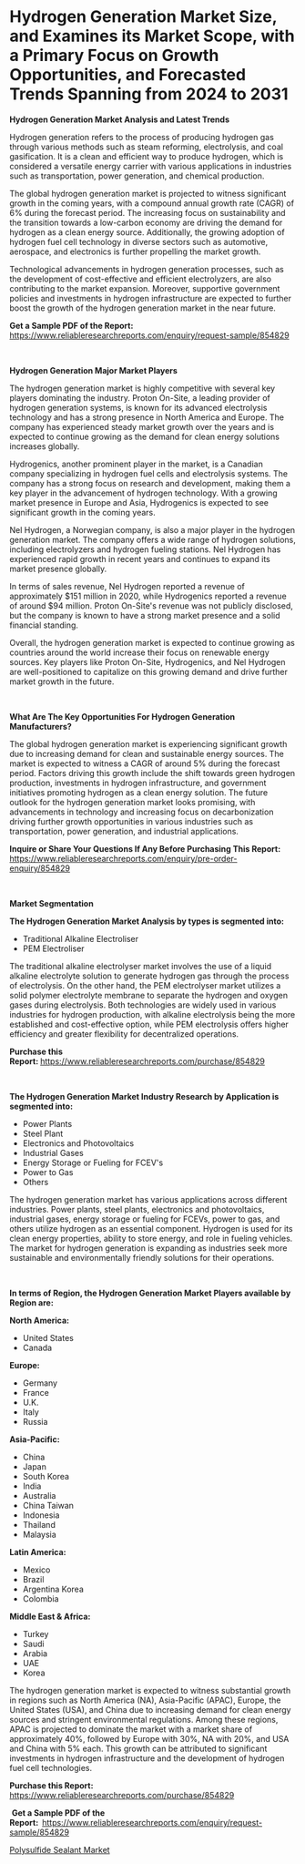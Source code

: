 <p><h1>Hydrogen Generation Market Size, and Examines its Market Scope, with a Primary Focus on Growth Opportunities, and Forecasted Trends Spanning from 2024 to 2031</h1></p><p><strong>Hydrogen Generation Market Analysis and Latest Trends</strong></p>
<p><p>Hydrogen generation refers to the process of producing hydrogen gas through various methods such as steam reforming, electrolysis, and coal gasification. It is a clean and efficient way to produce hydrogen, which is considered a versatile energy carrier with various applications in industries such as transportation, power generation, and chemical production.</p><p>The global hydrogen generation market is projected to witness significant growth in the coming years, with a compound annual growth rate (CAGR) of 6% during the forecast period. The increasing focus on sustainability and the transition towards a low-carbon economy are driving the demand for hydrogen as a clean energy source. Additionally, the growing adoption of hydrogen fuel cell technology in diverse sectors such as automotive, aerospace, and electronics is further propelling the market growth.</p><p>Technological advancements in hydrogen generation processes, such as the development of cost-effective and efficient electrolyzers, are also contributing to the market expansion. Moreover, supportive government policies and investments in hydrogen infrastructure are expected to further boost the growth of the hydrogen generation market in the near future.</p></p>
<p><strong>Get a Sample PDF of the Report:&nbsp;</strong> <a href="https://www.reliableresearchreports.com/enquiry/request-sample/854829">https://www.reliableresearchreports.com/enquiry/request-sample/854829</a></p>
<p>&nbsp;</p>
<p><strong>Hydrogen Generation Major Market Players</strong></p>
<p><p>The hydrogen generation market is highly competitive with several key players dominating the industry. Proton On-Site, a leading provider of hydrogen generation systems, is known for its advanced electrolysis technology and has a strong presence in North America and Europe. The company has experienced steady market growth over the years and is expected to continue growing as the demand for clean energy solutions increases globally.</p><p>Hydrogenics, another prominent player in the market, is a Canadian company specializing in hydrogen fuel cells and electrolysis systems. The company has a strong focus on research and development, making them a key player in the advancement of hydrogen technology. With a growing market presence in Europe and Asia, Hydrogenics is expected to see significant growth in the coming years.</p><p>Nel Hydrogen, a Norwegian company, is also a major player in the hydrogen generation market. The company offers a wide range of hydrogen solutions, including electrolyzers and hydrogen fueling stations. Nel Hydrogen has experienced rapid growth in recent years and continues to expand its market presence globally.</p><p>In terms of sales revenue, Nel Hydrogen reported a revenue of approximately $151 million in 2020, while Hydrogenics reported a revenue of around $94 million. Proton On-Site's revenue was not publicly disclosed, but the company is known to have a strong market presence and a solid financial standing.</p><p>Overall, the hydrogen generation market is expected to continue growing as countries around the world increase their focus on renewable energy sources. Key players like Proton On-Site, Hydrogenics, and Nel Hydrogen are well-positioned to capitalize on this growing demand and drive further market growth in the future.</p></p>
<p>&nbsp;</p>
<p><strong>What Are The Key Opportunities For Hydrogen Generation Manufacturers?</strong></p>
<p><p>The global hydrogen generation market is experiencing significant growth due to increasing demand for clean and sustainable energy sources. The market is expected to witness a CAGR of around 5% during the forecast period. Factors driving this growth include the shift towards green hydrogen production, investments in hydrogen infrastructure, and government initiatives promoting hydrogen as a clean energy solution. The future outlook for the hydrogen generation market looks promising, with advancements in technology and increasing focus on decarbonization driving further growth opportunities in various industries such as transportation, power generation, and industrial applications.</p></p>
<p><strong>Inquire or Share Your Questions If Any Before Purchasing This Report:</strong> <a href="https://www.reliableresearchreports.com/enquiry/pre-order-enquiry/854829">https://www.reliableresearchreports.com/enquiry/pre-order-enquiry/854829</a></p>
<p>&nbsp;</p>
<p><strong>Market Segmentation</strong></p>
<p><strong>The Hydrogen Generation Market Analysis by types is segmented into:</strong></p>
<p><ul><li>Traditional Alkaline Electroliser</li><li>PEM Electroliser</li></ul></p>
<p><p>The traditional alkaline electrolyser market involves the use of a liquid alkaline electrolyte solution to generate hydrogen gas through the process of electrolysis. On the other hand, the PEM electrolyser market utilizes a solid polymer electrolyte membrane to separate the hydrogen and oxygen gases during electrolysis. Both technologies are widely used in various industries for hydrogen production, with alkaline electrolysis being the more established and cost-effective option, while PEM electrolysis offers higher efficiency and greater flexibility for decentralized operations.</p></p>
<p><strong>Purchase this Report:&nbsp;</strong><a href="https://www.reliableresearchreports.com/purchase/854829">https://www.reliableresearchreports.com/purchase/854829</a></p>
<p>&nbsp;</p>
<p><strong>The Hydrogen Generation Market Industry Research by Application is segmented into:</strong></p>
<p><ul><li>Power Plants</li><li>Steel Plant</li><li>Electronics and Photovoltaics</li><li>Industrial Gases</li><li>Energy Storage or Fueling for FCEV's</li><li>Power to Gas</li><li>Others</li></ul></p>
<p><p>The hydrogen generation market has various applications across different industries. Power plants, steel plants, electronics and photovoltaics, industrial gases, energy storage or fueling for FCEVs, power to gas, and others utilize hydrogen as an essential component. Hydrogen is used for its clean energy properties, ability to store energy, and role in fueling vehicles. The market for hydrogen generation is expanding as industries seek more sustainable and environmentally friendly solutions for their operations.</p></p>
<p>&nbsp;</p>
<p><strong>In terms of Region, the Hydrogen Generation Market Players available by Region are:</strong></p>
<p>
    <p> <strong> North America: </strong>
        <ul>
            <li>United States</li>
            <li>Canada</li>
        </ul>
        </p> 
    <p> <strong> Europe: </strong>
        <ul>
            <li>Germany</li>
            <li>France</li>
            <li>U.K.</li>
            <li>Italy</li>
            <li>Russia</li>
        </ul>
        </p> 
    <p> <strong> Asia-Pacific: </strong>
        <ul>
            <li>China</li>
            <li>Japan</li>
            <li>South Korea</li>
            <li>India</li>
            <li>Australia</li>
            <li>China Taiwan</li>
            <li>Indonesia</li>
            <li>Thailand</li>
            <li>Malaysia</li>
        </ul>
        </p> 
    <p> <strong> Latin America: </strong>
        <ul>
            <li>Mexico</li>
            <li>Brazil</li>
            <li>Argentina Korea</li>
            <li>Colombia</li>
        </ul>
        </p> 
    <p> <strong> Middle East & Africa: </strong>
        <ul>
            <li>Turkey</li>
            <li>Saudi</li>
            <li>Arabia</li>
            <li>UAE</li>
            <li>Korea</li>
        </ul>
    </p>
    </p>
<p><p>The hydrogen generation market is expected to witness substantial growth in regions such as North America (NA), Asia-Pacific (APAC), Europe, the United States (USA), and China due to increasing demand for clean energy sources and stringent environmental regulations. Among these regions, APAC is projected to dominate the market with a market share of approximately 40%, followed by Europe with 30%, NA with 20%, and USA and China with 5% each. This growth can be attributed to significant investments in hydrogen infrastructure and the development of hydrogen fuel cell technologies.</p></p>
<p><strong>Purchase this Report: </strong><a href="https://www.reliableresearchreports.com/purchase/854829">https://www.reliableresearchreports.com/purchase/854829</a></p>
<p>&nbsp;<strong>Get a Sample PDF of the Report:&nbsp;&nbsp;</strong><a href="https://www.reliableresearchreports.com/enquiry/request-sample/854829">https://www.reliableresearchreports.com/enquiry/request-sample/854829</a></p>
<p><strong></strong></p>
<p><p><a href="https://boundless-drawbridge-702.notion.site/Polysulfide-Sealant-Market-Research-Report-Provides-thorough-Industry-Overview-which-offers-an-In-D-55d2aa2338db4d2bb186fad44057f485">Polysulfide Sealant Market</a></p></p>